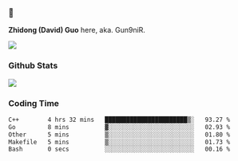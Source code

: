 ### 👋 

**Zhidong (David) Guo** here, aka. Gun9niR.

![](https://komarev.com/ghpvc/?username=Gun9niR&label=Total+Views)

### Github Stats

<img src="https://github-readme-stats.vercel.app/api?username=Gun9niR&count_private=true&show_icons=true&theme=vue-dark&hide_title=true">

### Coding Time

<!--START_SECTION:waka-->

```txt
C++        4 hrs 32 mins   ███████████████████████▒░   93.27 %
Go         8 mins          ▓░░░░░░░░░░░░░░░░░░░░░░░░   02.93 %
Other      5 mins          ▒░░░░░░░░░░░░░░░░░░░░░░░░   01.80 %
Makefile   5 mins          ▒░░░░░░░░░░░░░░░░░░░░░░░░   01.73 %
Bash       0 secs          ░░░░░░░░░░░░░░░░░░░░░░░░░   00.16 %
```

<!--END_SECTION:waka-->
